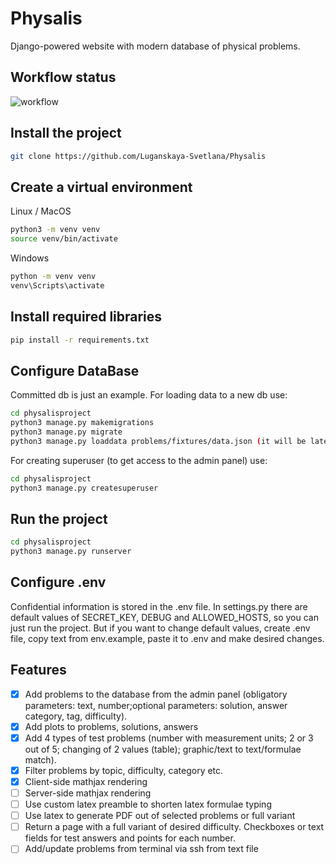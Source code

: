 # Physalis
Django-powered website with modern database of physical problems. 

## Workflow status
![workflow](https://github.com/Luganskaya-Svetlana/Physalis/actions/workflows/python-package.yml/badge.svg)

## Install the project
```bash 
git clone https://github.com/Luganskaya-Svetlana/Physalis
```

## Create a virtual environment
Linux / MacOS

```bash
python3 -m venv venv
source venv/bin/activate
```

Windows

```bash
python -m venv venv
venv\Scripts\activate
```

## Install required libraries
```bash
pip install -r requirements.txt
```

## Configure DataBase
Committed db is just an example. 
For loading data to a new db use:
```bash
cd physalisproject
python3 manage.py makemigrations
python3 manage.py migrate
python3 manage.py loaddata problems/fixtures/data.json (it will be later)
```
For creating superuser (to get access to the admin panel) use:
```bash
cd physalisproject
python3 manage.py createsuperuser
```

## Run the project 
```bash
cd physalisproject
python3 manage.py runserver
```

## Configure .env
Confidential information is stored in the .env file.
In settings.py there are default values of SECRET_KEY, DEBUG and ALLOWED_HOSTS, so you can just run the project. But if you want to change default values, create .env file, copy text from env.example, paste it to .env and make desired changes.

## Features
- [x] Add problems to the database from the admin panel (obligatory parameters: text, number;optional parameters: solution, answer category, tag, difficulty).
- [x] Add plots to problems, solutions, answers
- [x] Add 4 types of test problems (number with measurement units; 2 or 3 out of 5; changing of 2 values (table); graphic/text to text/formulae match).
- [x] Filter problems by topic, difficulty, category etc.
- [x] Client-side mathjax rendering
- [ ] Server-side mathjax rendering
- [ ] Use custom latex preamble to shorten latex formulae typing
- [ ] Use latex to generate PDF out of selected problems or full variant
- [ ] Return a page with a full variant of desired difficulty. Checkboxes or text fields for test answers and points for each number.
- [ ] Add/update problems from terminal via ssh from text file

